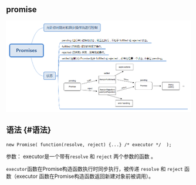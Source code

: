 ## promise

![](/assets/Promises.png)

## 语法 {#语法}

```
new Promise( function(resolve, reject) {...} /* executor */  );
```

参数： executor是一个带有`resolve` 和 `reject` 两个参数的函数 。

`executor`函数在Promise构造函数执行时同步执行，被传递 `resolve` 和 `reject` 函数（executor 函数在Promise构造函数返回新建对象前被调用）。

